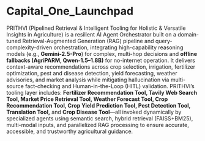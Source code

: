 # Capital_One_Launchpad

PRITHVI (Pipelined Retrieval & Intelligent Tooling for Holistic & Versatile Insights in Agriculture) is a resilient AI Agent Orchestrator built on a domain-tuned Retrieval-Augmented Generation (RAG) pipeline and query-complexity-driven orchestration, integrating high-capability reasoning models (e.g., **Gemini-2.5-Pro**) for complex, multi-hop decisions and **offline fallbacks (AgriPARM, Qwen-1.5–1.8B)** for no-internet operation. It delivers context-aware recommendations across crop selection, irrigation, fertilizer optimization, pest and disease detection, yield forecasting, weather advisories, and market analysis while mitigating hallucination via multi-source fact-checking and Human-in-the-Loop (HITL) validation. PRITHVI’s tooling layer includes: **Fertilizer Recommendation Tool, Tavily Web Search Tool, Market Price Retrieval Tool, Weather Forecast Tool, Crop Recommendation Tool, Crop Yield Prediction Tool, Pest Detection Tool, Translation Tool,** and **Crop Disease Tool**—all invoked dynamically by specialized agents using semantic search, hybrid retrieval (FAISS+BM25), multi-modal inputs, and parallelized RAG processing to ensure accurate, accessible, and trustworthy agricultural guidance.
